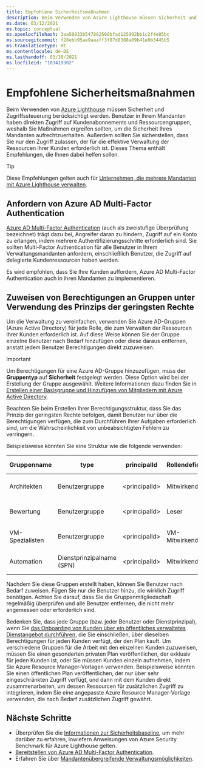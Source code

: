 ```yaml
---
title: Empfohlene Sicherheitsmaßnahmen
description: Beim Verwenden von Azure Lighthouse müssen Sicherheit und Zugriffssteuerung berücksichtigt werden.
ms.date: 03/12/2021
ms.topic: conceptual
ms.openlocfilehash: 3aa50833b547882506bfad125992bb1c2f4e85bc
ms.sourcegitcommit: f28ebb95ae9aaaff3f87d8388a09b41e0b3445b5
ms.translationtype: HT
ms.contentlocale: de-DE
ms.lasthandoff: 03/30/2021
ms.locfileid: "103419302"
---
```

# <a name="recommended-security-practices"></a>Empfohlene Sicherheitsmaßnahmen

Beim Verwenden von [Azure Lighthouse](../overview.md) müssen Sicherheit und Zugriffssteuerung berücksichtigt werden. Benutzer in Ihrem Mandanten haben direkten Zugriff auf Kundenabonnements und Ressourcengruppen, weshalb Sie Maßnahmen ergreifen sollten, um die Sicherheit Ihres Mandanten aufrechtzuerhalten. Außerdem sollten Sie sicherstellen, dass Sie nur den Zugriff zulassen, der für die effektive Verwaltung der Ressourcen ihrer Kunden erforderlich ist. Dieses Thema enthält Empfehlungen, die Ihnen dabei helfen sollen.

> [!TIP]
> Diese Empfehlungen gelten auch für [Unternehmen, die mehrere Mandanten mit Azure Lighthouse verwalten](enterprise.md).

## <a name="require-azure-ad-multi-factor-authentication"></a>Anfordern von Azure AD Multi-Factor Authentication

[Azure AD Multi-Factor Authentication](../../active-directory/authentication/concept-mfa-howitworks.md) (auch als zweistufige Überprüfung bezeichnet) trägt dazu bei, Angreifer daran zu hindern, Zugriff auf ein Konto zu erlangen, indem mehrere Authentifizierungsschritte erforderlich sind. Sie sollten Multi-Factor Authentication für alle Benutzer in Ihrem Verwaltungsmandanten anfordern, einschließlich Benutzer, die Zugriff auf delegierte Kundenressourcen haben werden.

Es wird empfohlen, dass Sie Ihre Kunden auffordern, Azure AD Multi-Factor Authentication auch in ihren Mandanten zu implementieren.

## <a name="assign-permissions-to-groups-using-the-principle-of-least-privilege"></a>Zuweisen von Berechtigungen an Gruppen unter Verwendung des Prinzips der geringsten Rechte

Um die Verwaltung zu vereinfachen, verwenden Sie Azure AD-Gruppen (Azure Active Directory) für jede Rolle, die zum Verwalten der Ressourcen Ihrer Kunden erforderlich ist. Auf diese Weise können Sie der Gruppe einzelne Benutzer nach Bedarf hinzufügen oder diese daraus entfernen, anstatt jedem Benutzer Berechtigungen direkt zuzuweisen.

> [!IMPORTANT]
> Um Berechtigungen für eine Azure AD-Gruppe hinzuzufügen, muss der **Gruppentyp** auf **Sicherheit** festgelegt werden. Diese Option wird bei der Erstellung der Gruppe ausgewählt. Weitere Informationen dazu finden Sie in [Erstellen einer Basisgruppe und Hinzufügen von Mitgliedern mit Azure Active Directory](../../active-directory/fundamentals/active-directory-groups-create-azure-portal.md).

Beachten Sie beim Erstellen Ihrer Berechtigungsstruktur, dass Sie das Prinzip der geringsten Rechte befolgen, damit Benutzer nur über die Berechtigungen verfügen, die zum Durchführen Ihrer Aufgaben erforderlich sind, um die Wahrscheinlichkeit von unbeabsichtigten Fehlern zu verringern.

Beispielsweise könnten Sie eine Struktur wie die folgende verwenden:

|Gruppenname  |type  |principalId  |Rollendefinition  |Rollendefinitions-ID  |
|---------|---------|---------|---------|---------|
|Architekten     |Benutzergruppe         |\<principalId\>         |Mitwirkender         |b24988ac-6180-42a0-ab88-20f7382dd24c  |
|Bewertung     |Benutzergruppe         |\<principalId\>         |Leser         |acdd72a7-3385-48ef-bd42-f606fba81ae7  |
|VM-Spezialisten     |Benutzergruppe         |\<principalId\>         |VM-Mitwirkender         |9980e02c-c2be-4d73-94e8-173b1dc7cf3c  |
|Automation     |Dienstprinzipalname (SPN)         |\<principalId\>         |Mitwirkender         |b24988ac-6180-42a0-ab88-20f7382dd24c  |

Nachdem Sie diese Gruppen erstellt haben, können Sie Benutzer nach Bedarf zuweisen. Fügen Sie nur die Benutzer hinzu, die wirklich Zugriff benötigen. Achten Sie darauf, dass Sie die Gruppenmitgliedschaft regelmäßig überprüfen und alle Benutzer entfernen, die nicht mehr angemessen oder erforderlich sind.

Bedenken Sie, dass jede Gruppe (bzw. jeder Benutzer oder Dienstprinzipal), wenn Sie [das Onboarding von Kunden über ein öffentliches verwaltetes Dienstangebot durchführen](../how-to/publish-managed-services-offers.md), die Sie einschließen, über dieselben Berechtigungen für jeden Kunden verfügt, der den Plan kauft. Um verschiedene Gruppen für die Arbeit mit den einzelnen Kunden zuzuweisen, müssen Sie einen gesonderten privaten Plan veröffentlichen, der exklusiv für jeden Kunden ist, oder Sie müssen Kunden einzeln aufnehmen, indem Sie Azure Resource Manager-Vorlagen verwenden. Beispielsweise könnten Sie einen öffentlichen Plan veröffentlichen, der nur über sehr eingeschränkten Zugriff verfügt, und dann mit dem Kunden direkt zusammenarbeiten, um dessen Ressourcen für zusätzlichen Zugriff zu integrieren, indem Sie eine angepasste Azure Resource Manager-Vorlage verwenden, die nach Bedarf zusätzlichen Zugriff gewährt.

## <a name="next-steps"></a>Nächste Schritte

- Überprüfen Sie die [Informationen zur Sicherheitsbaseline](../security-baseline.md), um mehr darüber zu erfahren, inwiefern Anweisungen von Azure Security Benchmark für Azure Lighthouse gelten.
- [Bereitstellen von Azure AD Multi-Factor Authentication](../../active-directory/authentication/howto-mfa-getstarted.md).
- Erfahren Sie über [Mandantenübergreifende Verwaltungsmöglichkeiten](cross-tenant-management-experience.md).
